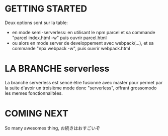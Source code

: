 # GETTING STARTED
Deux options sont sur la table:
- en mode semi-serverless: en utilisant le npm parcel et sa commande "parcel index.html -w"
puis ouvrir parcel.html
- ou alors en mode server de developpement avec webpack(...), et sa commande "npx webpack -w", puis ouvrir webpack.html

# LA BRANCHE serverless
La branche serverless est sencé être fusionné avec master pour permet par la suite d'avoir un troisième mode donc "serverless", offrant grossomodo les memes fonctionnalitées.

# COMING NEXT
So many awesomes thing, お続きはおすごいぞ